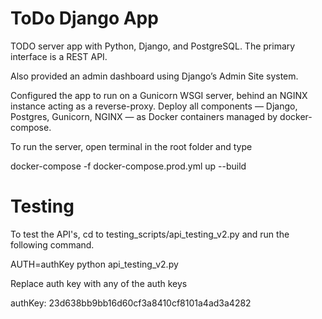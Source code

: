 # ToDo Django App
TODO server app with Python, Django, and PostgreSQL. The primary interface is
a REST API. 

Also provided an admin dashboard using Django’s Admin Site system.

Configured the app to run on a Gunicorn WSGI server, behind an NGINX instance acting as
a reverse-proxy. Deploy all components — Django, Postgres, Gunicorn, NGINX — as
Docker containers managed by docker-compose.

To run the server, open terminal in the root folder and type

docker-compose -f docker-compose.prod.yml up --build

# Testing
To test the API's, cd to testing_scripts/api_testing_v2.py and run the following command.

AUTH=authKey python api_testing_v2.py

Replace auth key with any of the auth keys

authKey: 23d638bb9bb16d60cf3a8410cf8101a4ad3a4282 
 
